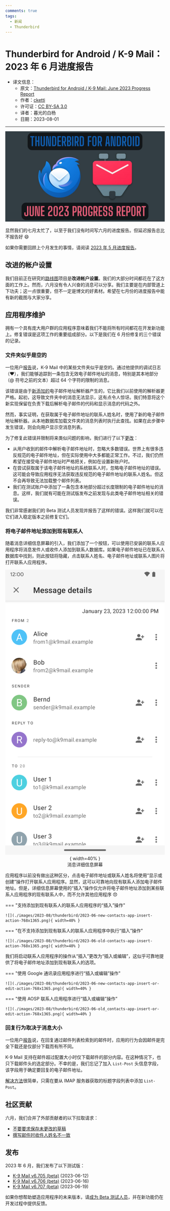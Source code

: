 ```yaml
---
comments: true
tags:
  - 新闻
  - Thunderbird
---
```


# Thunderbird for Android / K-9 Mail：2023 年 6 月进度报告

- 译文信息：
    - 原文：[Thunderbird for Android / K-9 Mail: June 2023 Progress Report](https://blog.thunderbird.net/2023/08/thunderbird-for-android-k-9-mail-june-2023-progress-report/)
    - 作者：[cketti](https://blog.thunderbird.net/author/ckettithunderbird-net/)
    - 许可证：[CC BY-SA 3.0](http://creativecommons.org/licenses/by-sa/3.0/)
    - 译者：暮光的白杨
    - 日期：2023-08-01

----

![](./images/2023-08/thunderbird/K9-June-2023.jpg)

显然我们的七月太忙了，以至于我们没有时间写六月的进度报告。但延迟报告总比不报告好 😄

如果你需要回顾上个月发生的事情，请阅读 [2023 年 5 月进度报告]。

[2023 年 5 月进度报告]: ./thunderbird-2023-06-16.md

## 改进的帐户设置

我们目前正在研究的[路线图]项目是**改进帐户设置**。我们的大部分时间都花在了这方面的工作上。然而，六月没有令人兴奋的消息可以分享。我们主要是在内部管道上下功夫；这一点很重要，但不一定是博文的好素材。希望在七月份的进度报告中能有新的截图与大家分享。

[路线图]: https://developer.thunderbird.net/planning/android-roadmap

## 应用程序维护

拥有一个具有庞大用户群的应用程序意味着我们不能将所有时间都花在开发新功能上。修复错误是这项工作的重要组成部分。以下是我们在 6 月份修复的三个错误的记录。

### 文件夹似乎是空的

一位用户[报告][report1]说，K-9 Mail 中的某些文件夹似乎是空的。通过他提供的调试日志（❤️），我们能够追踪到一条包含无效电子邮件地址的消息，特别是其本地部分（@ 符号之前的文本）超过 64 个字符的限制的消息。

该错误是由于[新添加的]电子邮件地址解析器产生的，它比我们以前使用的解析器更严格。起初，这导致文件夹中的消息无法显示，这有点令人惊讶。我们特意将这个新实现保留在负责下载后解析电子邮件的代码和显示消息的代码之外。

然而，事实证明，在获取属于电子邮件地址的联系人姓名时，使用了新的电子邮件地址解析器。从本地数据库加载文件夹的消息列表时执行此查找。如果在此步骤中发生错误，则会向用户显示空消息列表。

为了修复此错误并限制将来类似问题的影响，我们进行了以下[更改]：

[report1]: https://github.com/thundernest/k-9/issues/6980
[更改]: https://github.com/thundernest/k-9/pull/6987
[新添加的]: https://github.com/thundernest/k-9/pull/6987

- 从用户收到的邮件中解析电子邮件地址时，忽略大多数错误。世界上有很多违反规范的电子邮件地址，但在实际使用中大多都能正常工作。不过，我们仍然希望在接受电子邮件地址时严格把关，例如在设置新账户时。
- 在尝试获取属于该电子邮件地址的系统联系人时，忽略电子邮件地址的错误。这可能会导致应用程序无法获取违反规范的电子邮件地址的联系人姓名。但这不会再导致无法加载整个邮件列表。
- 我们在测试账户中添加了一条包含本地部分超过长度限制的电子邮件地址的消息。这样，我们就有可能在测试版发布之前发现与此类电子邮件地址相关的错误。

我们非常感谢我们的 Beta 测试人员发现并报告了这样的错误。这样我们就可以在它们进入稳定版本之前修复它们。

### 将电子邮件地址添加到现有联系人

随着消息详细信息屏幕的引入，我们添加了一个按钮，可以使用已安装的联系人应用程序将消息发件人或收件人添加到联系人数据库。如果电子邮件地址已在联系人数据库中找到，则此按钮将隐藏，点击联系人姓名、电子邮件地址或联系人图片将打开联系人应用程序。

<center>

![](./images/2023-08/thunderbird/2023-06-message-details-600x1067.png){ width=40% }  
消息详细信息屏幕

</center>

应用程序以前没有做出这种区分，点击电子邮件地址或联系人姓名将使用“显示或创建”操作打开联系人应用程序。显然，这可以可靠地向现有联系人添加电子邮件地址。但是，详细信息屏幕使用的“插入”操作仅允许将电子邮件地址添加到某些联系人应用程序的现有联系人中，而不允许其他应用程序 😞

=== "支持添加到现有联系人的联系人应用程序的“插入”操作"

    ![](./images/2023-08/thunderbird/2023-06-new-contacts-app-insert-action-768x1365.png){ width=40% }

=== "在不支持添加到现有联系人的联系人应用程序中执行“插入”操作"

    ![](./images/2023-08/thunderbird/2023-06-old-contacts-app-insert-action-768x1365.png){ width=40% }

我们将启动联系人应用程序的操作从“插入”更改为“插入或编辑”，这似乎可靠地提供了将电子邮件地址添加到现有联系人的选项。

=== "使用 Google 通讯录应用程序进行“插入或编辑”操作"

    ![](./images/2023-08/thunderbird/2023-06-new-contacts-app-insert-or-edit-action-768x1365.png){ width=40% }

=== "使用 AOSP 联系人应用程序进行“插入或编辑”操作"

    ![](./images/2023-08/thunderbird/2023-06-old_contacts-app-insert-or-edit-action-768x1365.png){ width=40% }

### 回复行为取决于消息大小

一位用户[报告][repot2]说，在回复通过邮件列表检索到的邮件时，应用的行为会因邮件是完全下载还是仅部分下载而有所不同。

K-9 Mail 支持在邮件超过配置大小时仅下载邮件的部分内容。在这种情况下，也只下载邮件头的选定部分。不幸的是，我们忘记了加入 `List-Post` 头信息字段，该字段用于确定要回复的电子邮件地址。

[解决方法]很简单，只需在要从 IMAP 服务器获取的标题字段列表中添加 `List-Post`。

[repot2]: https://github.com/thundernest/k-9/issues/6414
[解决方法]: https://github.com/thundernest/k-9/pull/7008

## 社区贡献

六月，我们合并了外部贡献者的以下拉取请求：

- [不要要求保存未更改的草稿](https://github.com/thundernest/k-9/pull/6965)
- [撰写邮件时收件人姓名不一致](https://github.com/thundernest/k-9/pull/6972)

## 发布

2023 年 6 月，我们发布了以下测试版：

- [K-9 Mail v6.705 (beta)](https://github.com/thundernest/k-9/releases/tag/6.705) (2023-06-12)
- [K-9 Mail v6.706 (beta)](https://github.com/thundernest/k-9/releases/tag/6.706) (2023-06-16)
- [K-9 Mail v6.707 (beta)](https://github.com/thundernest/k-9/releases/tag/6.707) (2023-06-19)

如果你想帮助塑造应用程序的未来版本，请[成为 Beta 测试人员]，并在新功能仍在开发过程中提供反馈。

[成为 Beta 测试人员]: https://forum.k9mail.app/t/how-do-i-become-a-beta-tester/68